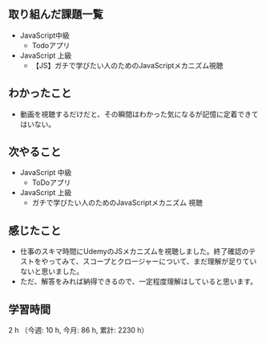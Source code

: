 ## 取り組んだ課題一覧
- JavaScript中級
    - Todoアプリ
- JavaScript 上級
    - 【JS】ガチで学びたい人のためのJavaScriptメカニズム視聴

## わかったこと
- 動画を視聴するだけだと、その瞬間はわかった気になるが記憶に定着できてはいない。

## 次やること
- JavaScript 中級
    - ToDoアプリ
- JavaScript 上級
    - ガチで学びたい人のためのJavaScriptメカニズム 視聴
    
## 感じたこと
- 仕事のスキマ時間にUdemyのJSメカニズムを視聴しました。終了確認のテストをやってみて、スコープとクロージャーについて、まだ理解が足りていないと思いました。
- ただ、解答をみれば納得できるので、一定程度理解はしていると思います。

## 学習時間
2 h （今週: 10 h, 今月: 86 h, 累計: 2230 h）